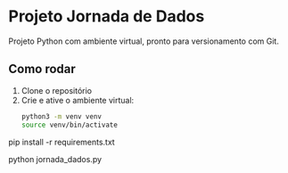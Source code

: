 # Projeto Jornada de Dados

Projeto Python com ambiente virtual, pronto para versionamento com Git.

## Como rodar

1. Clone o repositório
2. Crie e ative o ambiente virtual:
   ```bash
   python3 -m venv venv
   source venv/bin/activate

pip install -r requirements.txt


python jornada_dados.py

